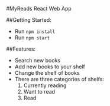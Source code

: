 #MyReads React Web App

##Getting Started:

- Run `npm install`
- Run `npm start`

##Features:

* Search new books
* Add new books to your shelf
* Change the shelf of books
* There are three categories of shelfs:
    1. Currently reading
    2. Want to read
    3. Read